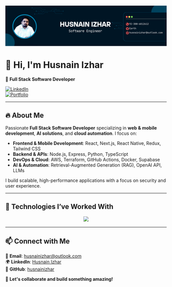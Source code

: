 ![Husnain Izhar](https://github.com/HusnainIzhar/husnainizhar/blob/main/Blue%20Gradient%20Software%20Engineer%20Linkedin%20Background%20Photo%20(7).png?raw=true)

# 👋 Hi, I'm Husnain Izhar  

🚀 **Full Stack Software Developer**  

[![LinkedIn](https://img.shields.io/badge/LinkedIn-Husnain%20Izhar-blue?style=flat-square&logo=linkedin)](https://www.linkedin.com/in/husnainizhar/)  
[![Portfolio](https://img.shields.io/badge/Portfolio-Visit-green?style=flat-square&logo=github)](https://github.com/husnainizhar)  

---

## 🔥 About Me  

Passionate **Full Stack Software Developer** specializing in **web & mobile development**, **AI solutions**, and **cloud automation**. I focus on:  

- **Frontend & Mobile Development**: React, Next.js, React Native, Redux, Tailwind CSS  
- **Backend & APIs**: Node.js, Express, Python, TypeScript  
- **DevOps & Cloud**: AWS, Terraform, GitHub Actions, Docker, Supabase  
- **AI & Automation**: Retrieval-Augmented Generation (RAG), OpenAI API, LLMs  

I build scalable, high-performance applications with a focus on security and user experience.  

---

## 🎯 Technologies I’ve Worked With

<p align="center">
  <a href="https://skillicons.dev">
    <img src="https://skillicons.dev/icons?i=git,aws,css,docker,postgres,prisma,dynamodb,express,figma,firebase,redis,github,html,js,linux,md,materialui,nginx,mongodb,mysql,nextjs,nodejs,postman,py,react,redux,tailwind,ts,vscode,kubernetes,anaconda,androidstudio,bash,cloudflare,githubactions,graphql,heroku,jest,pnpm,supabase,terraform,vercel&perline=14" />
  </a>
</p>

---

## 📫 Connect with Me  

📧 **Email**: husnainizhar@outlook.com  
🌍 **LinkedIn**: [Husnain Izhar](https://www.linkedin.com/in/husnainizhar/)  
📂 **GitHub**: [husnainizhar](https://github.com/husnainizhar)  

🚀 **Let's collaborate and build something amazing!**  
